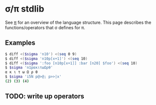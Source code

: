 # σ/π stdlib
See [π](pi.md) for an overview of the language structure. This page describes the functions/operators that σ defines for π.


## Examples
```bash
$ diff <($sigma 'n10') <(seq 0 9)
$ diff <($sigma 'n10p[x+1]') <(seq 10)
$ diff <($sigma ':foo [n10p[x+1]] :bar [n20] $foo') <(seq 10)
$ $sigma 'n1pακιτωΩρθ'
α κ ι τ ω Ω ρ θ
$ $sigma 'i5N p@>@; p>>|x'
(2) (3) (4)
```


## TODO: write up operators
